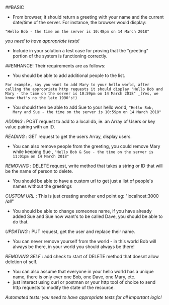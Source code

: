 ##BASIC
- From browser, it should return a greeting with your name and the current date/time of the server. 
For instance, the browser would display: 
 
 ```"Hello Bob - the time on the server is 10:48pm on 14 March 2018"```

_you need to have appropriate tests!_
* Include in your solution a test case for proving that the "greeting" portion of the system is functioning correctly.

##ENHANCE!
Their requirements are as follows:

* You should be able to add additional people to the list. 

```For example, say you want to add Mary to your hello world, after calling the appropriate http requests it should display "Hello Bob and Mary - the time on the server is 10:59pm on 14 March 2018" _(Yes, we know that's no the late 1990's!)```


* You should then be able to add Sue to your hello world, ```"Hello Bob, Mary and Sue - the time on the server is 10:59pm on 14 March 2018"```

_ADDING_ : POST request to add to a local db, ie: an Array of Users or key value pairing with an ID.

_READING_ : GET request to get the users Array, display users. 

* You can also remove people from the greeting, you could remove Mary while keeping Sue , ```"Hello Bob & Sue - the time on the server is 11:01pm on 14 March 2018"```

_REMOVING_ : DELETE request, write method that takes a string or ID that will be the name of person to delete.

* You should be able to have a custom url to get just a list of people's names without the greetings

_CUSTOM URL_ : This is just creating another end point eg: "localhost:3000 _/all_"

* You should be able to change someones name, if you have already added Sue and Sue now want's to be called Dave, you should be able to do that.

_UPDATING_ : PUT request, get the user and replace their name.

* You can never remove yourself from the world - in this world Bob will always be there, in your world you should always be there!

_REMOVING SELF_ : add check to start of DELETE method that doesnt allow deletion of self.

* You can also assume that everyone in your hello world has a unique name, there is only ever one Bob, one Dave, one Mary, etc.
* just interact using curl or postman or your http tool of choice to send http requests to modify the state of the resource.

_Automated tests: you need to have appropriate tests for all important logic!_
